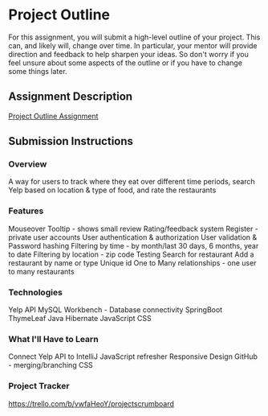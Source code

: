 # Project Outline
For this assignment, you will submit a high-level outline of your project. This can, and likely will, change over time. In particular, your mentor will provide direction and feedback to help sharpen your ideas. So don't worry if you feel unsure about some aspects of the outline or if you have to change some things later.

## Assignment Description
[Project Outline Assignment](https://education.launchcode.org/liftoff/modules/assignments/project-outline)

## Submission Instructions

### Overview
A way for users to track where they eat over different time periods, search Yelp based on location & type of food, and rate the restaurants

### Features
Mouseover Tooltip - shows small review
Rating/feedback system
Register - private user accounts 
User authentication & authorization
User validation & Password hashing
Filtering by time - by month/last 30 days, 6 months, year to date
Filtering by location - zip code
Testing
Search for restaurant 
Add a restaurant by name or type
Unique id
One to Many relationships - one user to many restaurants

### Technologies
Yelp API
MySQL Workbench - Database connectivity
SpringBoot
ThymeLeaf
Java
Hibernate
JavaScript
CSS

### What I'll Have to Learn
Connect Yelp API to IntelliJ 
JavaScript refresher
Responsive Design
GitHub - merging/branching
CSS

### Project Tracker
https://trello.com/b/vwfaHeoY/projectscrumboard
